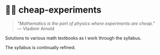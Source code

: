 # 💸🧮 cheap-experiments

> *"Mathematics is the part of physics where experiments are cheap."*  
> — Vladimir Arnold  

Solutions to various math textbooks as I work through the syllabus.

The syllabus is continually refined.
